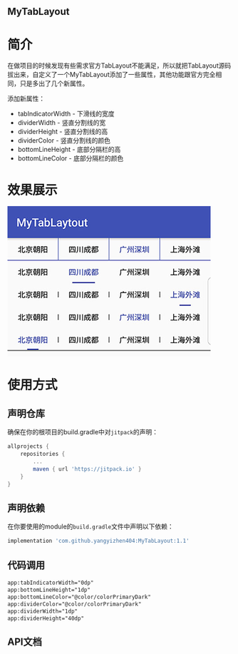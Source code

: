 MyTabLayout
---

# 简介
在做项目的时候发现有些需求官方TabLayout不能满足，所以就把TabLayout源码拔出来，自定义了一个MyTabLayout添加了一些属性，其他功能跟官方完全相同，只是多出了几个新属性。

添加新属性：
- tabIndicatorWidth - 下滑线的宽度
- dividerWidth - 竖直分割线的宽
- dividerHeight - 竖直分割线的高
- dividerColor - 竖直分割线的颜色
- bottomLineHeight - 底部分隔栏的高
- bottomLineColor - 底部分隔栏的颜色

# 效果展示
![运行效果](images/AndroidTest.jpg)

# 使用方式

## 声明仓库
确保在你的根项目的build.gradle中对`jitpack`的声明：
```gradle
allprojects {
	repositories {
        ...
		maven { url 'https://jitpack.io' }
    }
}
```

## 声明依赖
在你要使用的module的`build.gradle`文件中声明以下依赖：
```gradle
implementation 'com.github.yangyizhen404:MyTabLayout:1.1'
```

## 代码调用
```
app:tabIndicatorWidth="0dp"
app:bottomLineHeight="1dp"
app:bottomLineColor="@color/colorPrimaryDark"
app:dividerColor="@color/colorPrimaryDark"
app:dividerWidth="1dp"
app:dividerHeight="40dp"
```

## API文档

